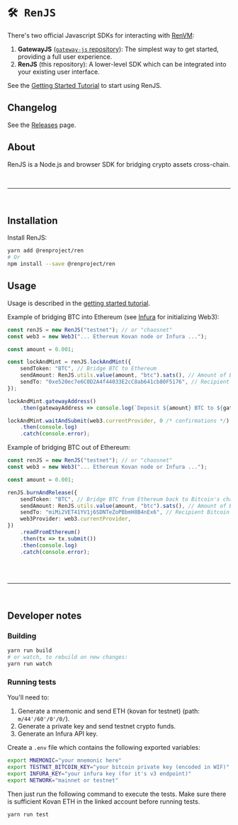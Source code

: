 # `🛠️ RenJS`

There's two official Javascript SDKs for interacting with [RenVM](https://renproject.io):

1. **GatewayJS** ([`gateway-js` repository](https://github.com/renproject/ren-js/tree/master/packages/lib/gateway)): The simplest way to get started, providing a full user experience.
2. **RenJS** (this repository): A lower-level SDK which can be integrated into your existing user interface.

See the [Getting Started Tutorial](https://docs.renproject.io/developers/tutorial/getting-started) to start using RenJS.

## Changelog

See the [Releases](https://github.com/renproject/ren-js/releases) page.

## About

RenJS is a Node.js and browser SDK for bridging crypto assets cross-chain.

<br />
<hr />
<br />

## Installation

Install RenJS:

```sh
yarn add @renproject/ren
# Or
npm install --save @renproject/ren
```

## Usage

Usage is described in the [getting started tutorial](https://docs.renproject.io/developers/tutorial/getting-started).

Example of bridging BTC into Ethereum (see [Infura](https://infura.io/) for initializing Web3):

```typescript
const renJS = new RenJS("testnet"); // or "chaosnet"
const web3 = new Web3("... Ethereum Kovan node or Infura ...");

const amount = 0.001;

const lockAndMint = renJS.lockAndMint({
    sendToken: "BTC", // Bridge BTC to Ethereum
    sendAmount: RenJS.utils.value(amount, "btc").sats(), // Amount of BTC
    sendTo: "0xe520ec7e6C0D2A4f44033E2cC8ab641cb80F5176", // Recipient Ethereum address
});

lockAndMint.gatewayAddress()
    .then(gatewayAddress => console.log(`Deposit ${amount} BTC to ${gatewayAddress}`));

lockAndMint.waitAndSubmit(web3.currentProvider, 0 /* confirmations */)
    .then(console.log)
    .catch(console.error);
```

Example of bridging BTC out of Ethereum:

```typescript
const renJS = new RenJS("testnet"); // or "chaosnet"
const web3 = new Web3("... Ethereum Kovan node or Infura ...");

const amount = 0.001;

renJS.burnAndRelease({
    sendToken: "BTC", // Bridge BTC from Ethereum back to Bitcoin's chain
    sendAmount: RenJS.utils.value(amount, "btc").sats(), // Amount of BTC
    sendTo: "miMi2VET41YV1j6SDNTeZoPBbmH8B4nEx6", // Recipient Bitcoin address
    web3Provider: web3.currentProvider,
})
    .readFromEthereum()
    .then(tx => tx.submit())
    .then(console.log)
    .catch(console.error);
```

<br />
<br />
<hr />
<br />

## Developer notes

### Building

```sh
yarn run build
# or watch, to rebuild on new changes:
yarn run watch

```

### Running tests

You'll need to:

1. Generate a mnemonic and send ETH (kovan for testnet) (path: `m/44'/60'/0'/0/`).
2. Generate a private key and send testnet crypto funds.
3. Generate an Infura API key.

Create a `.env` file which contains the following exported variables:

```sh
export MNEMONIC="your mnemonic here"
export TESTNET_BITCOIN_KEY="your bitcoin private key (encoded in WIF)"
export INFURA_KEY="your infura key (for it's v3 endpoint)"
export NETWORK="mainnet or testnet"
```

Then just run the following command to execute the tests. Make sure there is sufficient Kovan ETH in the linked account before running tests.

```sh
yarn run test
```
